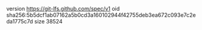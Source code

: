 version https://git-lfs.github.com/spec/v1
oid sha256:5b5dcf1ab07162a5b0cd3a160102944f42755deb3ea672c093e7c2eda1775c7d
size 38524
